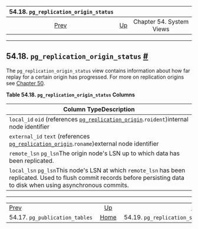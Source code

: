 <!--?xml version="1.0" encoding="UTF-8" standalone="no"?-->

|                  54.18. `pg_replication_origin_status`                  |                                             |                          |                                                       |                                                                       |
| :---------------------------------------------------------------------: | :------------------------------------------ | :----------------------: | ----------------------------------------------------: | --------------------------------------------------------------------: |
| [Prev](view-pg-publication-tables.html "54.17. pg_publication_tables")  | [Up](views.html "Chapter 54. System Views") | Chapter 54. System Views | [Home](index.html "PostgreSQL 17devel Documentation") |  [Next](view-pg-replication-slots.html "54.19. pg_replication_slots") |

***

## 54.18. `pg_replication_origin_status` [#](#VIEW-PG-REPLICATION-ORIGIN-STATUS)

[]()

The `pg_replication_origin_status` view contains information about how far replay for a certain origin has progressed. For more on replication origins see [Chapter 50](replication-origins.html "Chapter 50. Replication Progress Tracking").

**Table 54.18. `pg_replication_origin_status` Columns**

| Column TypeDescription                                                                                                                                                      |
| --------------------------------------------------------------------------------------------------------------------------------------------------------------------------- |
| `local_id` `oid` (references [`pg_replication_origin`](catalog-pg-replication-origin.html "53.44. pg_replication_origin").`roident`)internal node identifier                |
| `external_id` `text` (references [`pg_replication_origin`](catalog-pg-replication-origin.html "53.44. pg_replication_origin").`roname`)external node identifier             |
| `remote_lsn` `pg_lsn`The origin node's LSN up to which data has been replicated.                                                                                            |
| `local_lsn` `pg_lsn`This node's LSN at which `remote_lsn` has been replicated. Used to flush commit records before persisting data to disk when using asynchronous commits. |

***

|                                                                         |                                                       |                                                                       |
| :---------------------------------------------------------------------- | :---------------------------------------------------: | --------------------------------------------------------------------: |
| [Prev](view-pg-publication-tables.html "54.17. pg_publication_tables")  |      [Up](views.html "Chapter 54. System Views")      |  [Next](view-pg-replication-slots.html "54.19. pg_replication_slots") |
| 54.17. `pg_publication_tables`                                          | [Home](index.html "PostgreSQL 17devel Documentation") |                                         54.19. `pg_replication_slots` |
